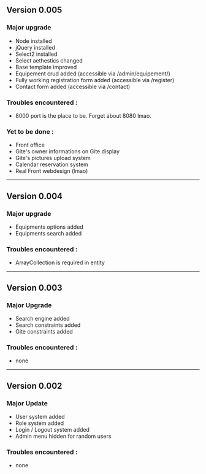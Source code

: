 ## Version 0.005

### Major upgrade

- Node installed
- jQuery installed
- Select2 installed
- Select aethestics changed
- Base template improved
- Equipement crud added (accessible via /admin/equipement/)
- Fully working registration form added (accessible via /register)
- Contact form added (accessible via /contact)


### Troubles encountered :

- 8000 port is the place to be. Forget about 8080 lmao.

### Yet to be done :

- Front office
- Gite's owner informations on Gite display
- Gite's pictures upload system
- Calendar reservation system
- Real Front webdesign (lmao)

___


## Version 0.004

### Major upgrade

- Equipments options added
- Equipments search added

### Troubles encountered :

- ArrayCollection is required in entity

___


## Version 0.003

### Major Upgrade

- Search engine added
- Search constraints added
- Gite constraints added

### Troubles encountered :

- none

___


## Version 0.002

### Major Update

 - User system added
 - Role system added
 - Login / Logout system added
 - Admin menu hidden for random users

### Troubles encountered :

- none